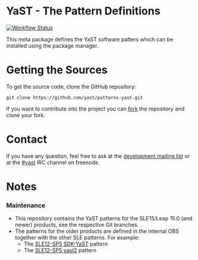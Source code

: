 YaST - The Pattern Definitions
==============================

[![Workflow Status](https://github.com/yast/yast-patterns/workflows/CI/badge.svg?branch=master)](
https://github.com/yast/yast-patterns/actions?query=branch%3Amaster)

This meta package defines the YaST software patters which can be installed using
the package manager.


Getting the Sources
===================

To get the source code, clone the GitHub repository:

    git clone https://github.com/yast/patterns-yast.git

If you want to contribute into the project you can
[fork](https://help.github.com/articles/fork-a-repo/) the repository and clone your fork.


Contact
=======

If you have any question, feel free to ask at the [development mailing
list](http://lists.opensuse.org/yast-devel/) or at the
[#yast](https://webchat.freenode.net/?channels=%23yast) IRC channel on freenode.


Notes
=====

### Maintenance

- This repository contains the YaST patterns for the SLE15/Leap 15.0 (and newer) products,
  see the respective Git branches.
- The patterns for the older products are defined in the internal OBS together with
  the other SLE patterns. For example:
  - The [SLE12-SP5 SDK-YaST](
      https://build.suse.de/package/view_file/SUSE:SLE-12-SP5:GA/patterns-sdk/patterns-sdk.spec?expand=1
    ) pattern
  - The [SLE12-SP5 yast2](
      https://build.suse.de/package/view_file/SUSE:SLE-12-SP5:GA/patterns-sles/patterns-sles.spec?expand=1
    ) pattern
